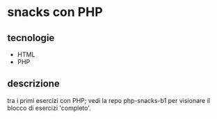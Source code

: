 # snacks con PHP
## tecnologie
* HTML
* PHP
## descrizione
tra i primi esercizi con PHP; vedi la repo php-snacks-b1 per visionare il blocco di esercizi 'completo'.
